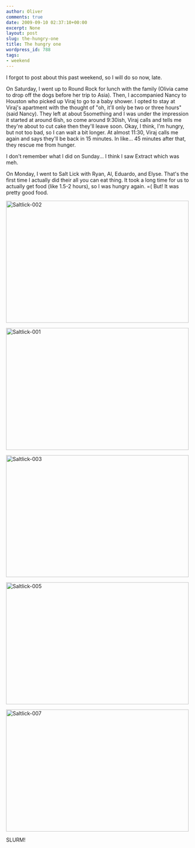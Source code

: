 ```yaml
---
author: Oliver
comments: true
date: 2009-09-10 02:37:10+00:00
excerpt: None
layout: post
slug: the-hungry-one
title: The hungry one
wordpress_id: 788
tags:
- weekend
---
```


I forgot to post about this past weekend, so I will do so now, late.

On Saturday, I went up to Round Rock for lunch with the family (Olivia came to drop off the dogs before her trip to Asia).  Then,  I accompanied Nancy to Houston who picked up Viraj to go to a baby shower.  I opted to stay at Viraj's apartment with the thought of "oh, it'll only be two or three hours" (said Nancy).  They left at about 5something and I was under the impression it started at around 6ish, so come around 9:30ish, Viraj calls and tells me they're about to cut cake then they'll leave soon.  Okay, I think, I'm hungry, but not too bad, so I can wait a bit longer.  At almost 11:30, Viraj calls me again and says they'll be back in 15 minutes.  In like... 45 minutes after that, they rescue me from hunger.

I don't remember what I did on Sunday... I think I saw Extract which was meh.

On Monday, I went to Salt Lick with Ryan, Al, Eduardo, and Elyse.  That's the first time I actually did their all you can eat thing.  It took a long time for us to actually get food (like 1.5-2 hours), so I was hungry again. =(  But!  It was pretty good food.

<a href="http://www.flickr.com/photos/owiber/3905823454/" title="Saltlick-002 by owiber, on Flickr"><img src="https://farm4.static.flickr.com/3448/3905823454_4f87e84ce6.jpg" width="500" height="333" alt="Saltlick-002" /></a>

<a href="http://www.flickr.com/photos/owiber/3905042037/" title="Saltlick-001 by owiber, on Flickr"><img src="https://farm3.static.flickr.com/2451/3905042037_90122477b9.jpg" width="500" height="333" alt="Saltlick-001" /></a>

<a href="http://www.flickr.com/photos/owiber/3905043193/" title="Saltlick-003 by owiber, on Flickr"><img src="https://farm4.static.flickr.com/3510/3905043193_3971d06716.jpg" width="500" height="333" alt="Saltlick-003" /></a>

<a href="http://www.flickr.com/photos/owiber/3905825028/" title="Saltlick-005 by owiber, on Flickr"><img src="https://farm4.static.flickr.com/3508/3905825028_c2d286fb89.jpg" width="500" height="333" alt="Saltlick-005" /></a>

<a href="http://www.flickr.com/photos/owiber/3905045363/" title="Saltlick-007 by owiber, on Flickr"><img src="https://farm4.static.flickr.com/3435/3905045363_bfca2c6d2e.jpg" width="500" height="333" alt="Saltlick-007" /></a>

SLURM!